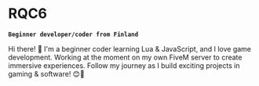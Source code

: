 # RQC6

**`Beginner developer/coder from Finland`**

Hi there! 👋 I'm a beginner coder learning Lua & JavaScript, and I love game development. Working at the moment on my own FiveM server to create immersive experiences. Follow my journey as I build exciting projects in gaming & software! 😊🚀

